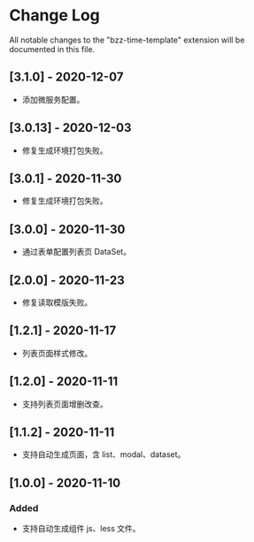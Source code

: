 # Change Log

All notable changes to the "bzz-time-template" extension will be documented in this file.

## [3.1.0] - 2020-12-07

- 添加微服务配置。

## [3.0.13] - 2020-12-03


- 修复生成环境打包失败。

## [3.0.1] - 2020-11-30

- 修复生成环境打包失败。

## [3.0.0] - 2020-11-30

- 通过表单配置列表页 DataSet。

## [2.0.0] - 2020-11-23

- 修复读取模版失败。

## [1.2.1] - 2020-11-17

- 列表页面样式修改。

## [1.2.0] - 2020-11-11

- 支持列表页面增删改查。

## [1.1.2] - 2020-11-11

- 支持自动生成页面，含 list、modal、dataset。

## [1.0.0] - 2020-11-10

### Added

- 支持自动生成组件 js、less 文件。
